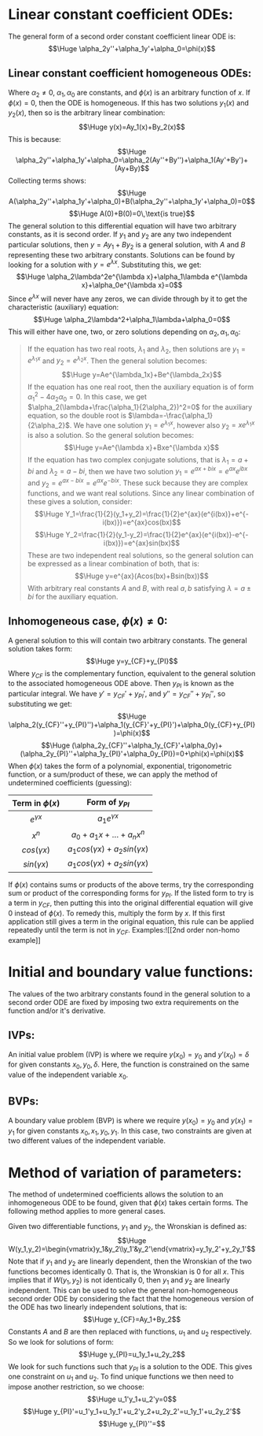 
# Linear constant coefficient ODEs:

The general form of a second order constant coefficient linear ODE is:$$\Huge \alpha_2y''+\alpha_1y'+\alpha_0=\phi(x)$$
## Linear constant coefficient homogeneous ODEs:

Where $\alpha_2\neq0$, $\alpha_1,\alpha_0$ are constants, and $\phi(x)$ is an arbitrary function of $x$. If $\phi(x)=0$, then the ODE is homogeneous. If this has two solutions $y_1(x)$ and $y_2(x)$, then so is the arbitrary linear combination:$$\Huge y(x)=Ay_1(x)+By_2(x)$$
This is because:$$\Huge \alpha_2y''+\alpha_1y'+\alpha_0=\alpha_2(Ay''+By'')+\alpha_1(Ay'+By')+(Ay+By)$$
Collecting terms shows:$$\Huge A(\alpha_2y''+\alpha_1y'+\alpha_0)+B(\alpha_2y''+\alpha_1y'+\alpha_0)=0$$$$\Huge A(0)+B(0)=0\,\text{is true}$$
The general solution to this differential equation will have two arbitrary constants, as it is second order. If $y_1$ and $y_2$ are any two independent particular solutions, then $y=Ay_1+By_2$ is a general solution, with $A$ and $B$ representing these two arbitrary constants. Solutions can be found by looking for a solution with $y=e^{\lambda x}$. Substituting this, we get:$$\Huge \alpha_2\lambda^2e^{\lambda x}+\alpha_1\lambda e^{\lambda x}+\alpha_0e^{\lambda x}=0$$
Since $e^{\lambda x}$ will never have any zeros, we can divide through by it to get the characteristic (auxiliary) equation:$$\Huge \alpha_2\lambda^2+\alpha_1\lambda+\alpha_0=0$$
This will either have one, two, or zero solutions depending on $\alpha_2,\alpha_1,\alpha_0$:
> If the equation has two real roots, $\lambda_1$ and $\lambda_2$, then solutions are $y_1=e^{\lambda_1x}$ and $y_2=e^{\lambda_2x}$. Then the general solution becomes:$$\Huge y=Ae^{\lambda_1x}+Be^{\lambda_2x}$$
> If the equation has one real root, then the auxiliary equation is of form $\alpha_1^2-4\alpha_2\alpha_0=0$. In this case, we get $\alpha_2(\lambda+\frac{\alpha_1}{2\alpha_2})^2=0$ for the auxiliary equation, so the double root is $\lambda=-\frac{\alpha_1}{2\alpha_2}$. We have one solution $y_1=e^{\lambda_1x}$, however also $y_2=xe^{\lambda_1x}$ is also a solution. So the general solution becomes:$$\Huge y=Ae^{\lambda x}+Bxe^{\lambda x}$$
> If the equation has two complex conjugate solutions, that is $\lambda_1=a+bi$ and $\lambda_2=a-bi$, then we have two solution $y_1=e^{ax+bix}=e^{ax}e^{ibx}$ and $y_2=e^{ax-bix}=e^{ax}e^{-bix}$. These suck because they are complex functions, and we want real solutions. Since any linear combination of these gives a solution, consider:$$\Huge Y_1=\frac{1}{2}(y_1+y_2)=\frac{1}{2}e^{ax}(e^{i(bx)}+e^{-i(bx)})=e^{ax}cos(bx)$$$$\Huge Y_2=\frac{1}{2}(y_1-y_2)=\frac{1}{2}e^{ax}(e^{i(bx)}-e^{-i(bx)})=e^{ax}sin(bx)$$These are two independent real solutions, so the general solution can be expressed as a linear combination of both, that is:$$\Huge y=e^{ax}(Acos(bx)+Bsin(bx))$$With arbitrary real constants $A$ and $B$, with real $a,b$ satisfying $\lambda=a\pm bi$ for the auxiliary equation.

## Inhomogeneous case, $\phi(x)\neq 0$:

A general solution to this will contain two arbitrary constants. The general solution takes form:$$\Huge y=y_{CF}+y_{PI}$$
Where $y_{CF}$ is the complementary function, equivalent to the general solution to the associated homogeneous ODE above. Then $y_{PI}$ is known as the particular integral. We have $y'=y_{CF}'+y_{PI}'$, and $y''=y_{CF}''+y_{PI}''$, so substituting we get:$$\Huge \alpha_2(y_{CF}''+y_{PI}'')+\alpha_1(y_{CF}'+y_{PI}')+\alpha_0(y_{CF}+y_{PI})=\phi(x)$$$$\Huge (\alpha_2y_{CF}''+\alpha_1y_{CF}'+\alpha_0y)+(\alpha_2y_{PI}''+\alpha_1y_{PI}'+\alpha_0y_{PI})=0+\phi(x)=\phi(x)$$When $\phi(x)$ takes the form of a polynomial, exponential, trigonometric function, or a sum/product of these, we can apply the method of undetermined coefficients (guessing):

| Term in $\phi(x)$ |          Form of $y_{PI}$           |
|:-----------------:|:-----------------------------------:|
|  $e^{\gamma x}$   |          $a_1e^{\gamma x}$          |
|       $x^n$       |       $a_0+a_1x+\dots+a_nx^n$       |
|  $cos(\gamma x)$  | $a_1cos(\gamma x)+a_2sin(\gamma x)$ |
|  $sin(\gamma x)$  | $a_1cos(\gamma x)+a_2sin(\gamma x)$ |

If $\phi(x)$ contains sums or products of the above terms, try the corresponding sum or product of the corresponding forms for $y_{PI}$. If the listed form to try is a term in $y_{CF}$, then putting this into the original differential equation will give $0$ instead of $\phi(x)$. To remedy this, multiply the form by $x$. If this first application still gives a term in the original equation, this rule can be applied repeatedly until the term is not in $y_{CF}$. Examples:![[2nd order non-homo example]]
# Initial and boundary value functions:

The values of the two arbitrary constants found in the general solution to a second order ODE are fixed by imposing two extra requirements on the function and/or it's derivative.

## IVPs:

An initial value problem (IVP) is where we require $y(x_0)=y_0$ and $y'(x_0)=\delta$ for given constants $x_0,y_0,\delta$. Here, the function is constrained on the same value of the independent variable $x_0$.

## BVPs:

A boundary value problem (BVP) is where we require $y(x_0)=y_0$ and $y(x_1)=y_1$ for given constants $x_0,x_1,y_0,y_1$. In this case, two constraints are given at two different values of the independent variable.

# Method of variation of parameters:

The method of undetermined coefficients allows the solution to an inhomogeneous ODE to be found, given that $\phi(x)$ takes certain forms. The following method applies to more general cases.

Given two differentiable functions, $y_1$ and $y_2$, the Wronskian is defined as:
$$\Huge W(y_1,y_2)=\begin{vmatrix}y_1&y_2\\y_1'&y_2'\end{vmatrix}=y_1y_2'+y_2y_1'$$
Note that if $y_1$ and $y_2$ are linearly dependent, then the Wronskian of the two functions becomes identically $0$. That is, the Wronskian is $0$ for all $x$. This implies that if $W(y_1,y_2)$ is not identically $0$, then $y_1$ and $y_2$ are linearly independent. This can be used to solve the general non-homogeneous second order ODE by considering the fact that the homogeneous version of the ODE has two linearly independent solutions, that is:$$\Huge y_{CF}=Ay_1+By_2$$
Constants $A$ and $B$ are then replaced with functions, $u_1$ and $u_2$ respectively. So we look for solutions of form:$$\Huge y_{PI}=u_1y_1+u_2y_2$$
We look for such functions such that $y_{PI}$ is a solution to the ODE. This gives one constraint on $u_1$ and $u_2$. To find unique functions we then need to impose another restriction, so we choose:$$\Huge u_1'y_1+u_2'y=0$$
$$\Huge y_{PI}'=u_1'y_1+u_1y_1'+u_2'y_2+u_2y_2'=u_1y_1'+u_2y_2'$$$$\Huge y_{PI}''=$$
